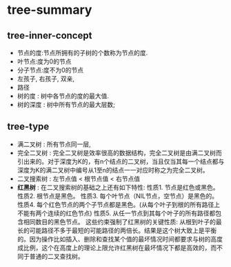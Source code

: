 # tree-summary

## tree-inner-concept

- 节点的度:节点所拥有的子树的个数称为节点的度.
- 叶节点:度为0的节点
- 分子节点:度不为0的节点
- 左孩子, 右孩子, 双亲,
- 路径
- 树的度 : 树中各节点的度的最大值.
- 树的深度 : 树中所有节点的最大层数;

## tree-type

- 满二叉树 : 所有节点同一层,
- 完全二叉树 : 完全二叉树是效率很高的数据结构，完全二叉树是由满二叉树而引出来的。对于深度为K的，有n个结点的二叉树，当且仅当其每一个结点都与深度为K的满二叉树中编号从1至n的结点一一对应时称之为完全二叉树。
- 二叉搜索树 : 左节点值 < 根节点值 < 右节点值
- **红黑树** : 在二叉搜索树的基础之上还有如下特性:
      性质1. 节点是红色或黑色。
      性质2. 根节点是黑色。
      性质3. 每个叶节点（NIL节点，空节点）是黑色的。
      性质4. 每个红色节点的两个子节点都是黑色。(从每个叶子到根的所有路径上不能有两个连续的红色节点)
      性质5. 从任一节点到其每个叶子的所有路径都包含相同数目的黑色节点。
      这些约束强制了红黑树的关键性质: 从根到叶子的最长的可能路径不多于最短的可能路径的两倍长。结果是这个树大致上是平衡的。因为操作比如插入、删除和查找某个值的最坏情况时间都要求与树的高度成比例，这个在高度上的理论上限允许红黑树在最坏情况下都是高效的，而不同于普通的二叉查找树。
